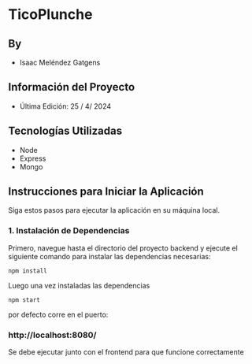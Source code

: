 # TicoPlunche

## By
- Isaac Meléndez Gatgens


## Información del Proyecto

- Última Edición: 25 / 4/ 2024

## Tecnologías Utilizadas

- Node
- Express
- Mongo

## Instrucciones para Iniciar la Aplicación

Siga estos pasos para ejecutar la aplicación en su máquina local.

### 1. Instalación de Dependencias

Primero, navegue hasta el directorio del proyecto backend y ejecute el siguiente comando para instalar las dependencias necesarias:

```
npm install
```

Luego una vez instaladas las dependencias

```
npm start
```

por defecto corre en el puerto:

### http://localhost:8080/

Se debe ejecutar junto con el frontend para que funcione correctamente
